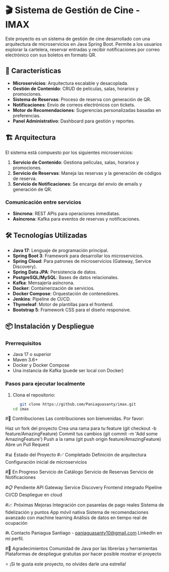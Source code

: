 # 🎬 Sistema de Gestión de Cine - IMAX

Este proyecto es un sistema de gestión de cine desarrollado con una arquitectura de microservicios en Java Spring Boot. Permite a los usuarios explorar la cartelera, reservar entradas y recibir notificaciones por correo electrónico con sus boletos en formato QR.

## 🚀 Características

- **Microservicios**: Arquitectura escalable y desacoplada.
- **Gestión de Contenido**: CRUD de películas, salas, horarios y promociones.
- **Sistema de Reservas**: Proceso de reserva con generación de QR.
- **Notificaciones**: Envío de correos electrónicos con tickets.
- **Motor de Recomendaciones**: Sugerencias personalizadas basadas en preferencias.
- **Panel Administrativo**: Dashboard para gestión y reportes.

## 🏗️ Arquitectura

El sistema está compuesto por los siguientes microservicios:

1. **Servicio de Contenido**: Gestiona películas, salas, horarios y promociones.
2. **Servicio de Reservas**: Maneja las reservas y la generación de códigos de reserva.
3. **Servicio de Notificaciones**: Se encarga del envío de emails y generación de QR.

### Comunicación entre servicios

- **Síncrona**: REST APIs para operaciones inmediatas.
- **Asíncrona**: Kafka para eventos de reservas y notificaciones.

## 🛠️ Tecnologías Utilizadas

- **Java 17**: Lenguaje de programación principal.
- **Spring Boot 3**: Framework para desarrollar los microservicios.
- **Spring Cloud**: Para patrones de microservicios (Gateway, Service Discovery).
- **Spring Data JPA**: Persistencia de datos.
- **PostgreSQL/MySQL**: Bases de datos relacionales.
- **Kafka**: Mensajería asíncrona.
- **Docker**: Containerización de servicios.
- **Docker Compose**: Orquestación de contenedores.
- **Jenkins**: Pipeline de CI/CD.
- **Thymeleaf**: Motor de plantillas para el frontend.
- **Bootstrap 5**: Framework CSS para el diseño responsive.

## 📦 Instalación y Despliegue

### Prerrequisitos

- Java 17 o superior
- Maven 3.6+
- Docker y Docker Compose
- Una instancia de Kafka (puede ser local con Docker)

### Pasos para ejecutar localmente

1. Clona el repositorio:
   ```bash
      git clone https://github.com/Paniaguasanty/imax.git
   cd imax


#🤝 Contribuciones
Las contribuciones son bienvenidas. Por favor:

Haz un fork del proyecto
Crea una rama para tu feature (git checkout -b feature/AmazingFeature)
Commit tus cambios (git commit -m 'Add some AmazingFeature')
Push a la rama (git push origin feature/AmazingFeature)
Abre un Pull Request

#📊 Estado del Proyecto
#✅ Completado
Definición de arquitectura
Configuración inicial de microservicios

#🚧 En Progreso
Servicio de Catálogo
Servicio de Reservas
Servicio de Notificaciones

#📋 Pendiente
API Gateway
Service Discovery
Frontend integrado
Pipeline CI/CD
Despliegue en cloud

#📈 Próximas Mejoras
Integración con pasarelas de pago reales
Sistema de fidelización y puntos
App móvil nativa
Sistema de recomendaciones avanzado con machine learning
Análisis de datos en tiempo real de ocupación

#📞 Contacto
Paniagua Santiago - paniaguasanty10@gmail.com
LinkedIn en mi perfil.

#🙏 Agradecimientos
Comunidad de Java por las librerías y herramientas
Plataformas de despliegue gratuitas por hacer posible mostrar el proyecto

⭐️ ¡Si te gusta este proyecto, no olvides darle una estrella!
